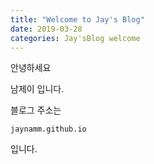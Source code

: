```yaml
---
title: "Welcome to Jay's Blog"
date: 2019-03-28
categories: Jay'sBlog welcome
---
```


안녕하세요

남제이 입니다.

블로그 주소는

```jaynamm.github.io```

입니다.
